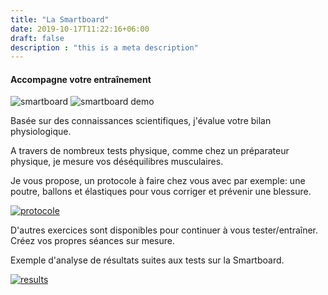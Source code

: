 ```yaml
---
title: "La Smartboard"
date: 2019-10-17T11:22:16+06:00
draft: false
description : "this is a meta description"
---
```


#### Accompagne votre entraînement

<img src="../images/smartboard-1.JPG" alt="smartboard" class="img-fluid">

<img src="../images/smartboard-2.JPG" alt="smartboard demo" class="img-fluid">

Basée sur des connaissances scientifiques, j'évalue votre bilan physiologique.

A travers de nombreux tests physique, comme chez un préparateur physique, je mesure vos déséquilibres musculaires. 

Je vous propose, un protocole à faire chez vous avec par exemple: une poutre, ballons et élastiques pour vous corriger et prévenir une blessure.

<a href="../images/protocole_example.png" target="_blank"><img src="../images/protocole_example.png" alt="protocole" class="img-fluid"></a>

D'autres exercices sont disponibles pour continuer à vous tester/entraîner.  
Créez vos propres séances sur mesure.  

Exemple d'analyse de résultats suites aux tests sur la Smartboard.

<a href="../images/results_smartboard.png" target="_blank"><img src="../images/results_smartboard.png" alt="results" class="img-fluid"></a>

